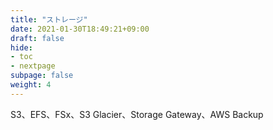 ```yaml
---
title: "ストレージ"
date: 2021-01-30T18:49:21+09:00
draft: false
hide:
- toc
- nextpage
subpage: false
weight: 4
---
```


S3、EFS、FSx、S3 Glacier、Storage Gateway、AWS Backup

<!--more-->